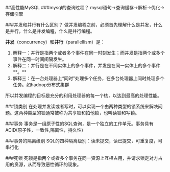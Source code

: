 ##高性能MySQL
###mysql的查询过程？
mysql语句->查询缓存->解析->优化->存储引擎

###并发和并行有什么区别？
做并发编程之前，必须首先理解什么是并发，什么是并行，什么是并发编程，什么是并行编程。

**并发**（concurrency）和**并行**（parallellism）是：      

1.  解释一：并行是指两个或者多个事件在同一时刻发生；而并发是指两个或多个事件在同一时间间隔发生。
2.  解释二：并行是在不同实体上的多个事件，并发是在同一实体上的多个事件**。**
3.  解释三：在一台处理器上“同时”处理多个任务，在多台处理器上同时处理多个任务。如hadoop分布式集群

所以并发编程的目标是充分的利用处理器的每一个核，以达到最高的处理性能。

###锁类别
在处理并发读或者写时，可以实现一个由两种类型的锁系统来解决问题。这两种类型的锁通常被称为共享锁和拍他锁，也叫读锁和写锁。

###事务
事务是一组原子性的SQL查询，是一个独立的工作单元。事务具有ACID(原子性，一致性,隔离性，持久性)

###事务的隔离级别
SQL的四种隔离级别：读未提交，读已提交，可重复度，可串行化

###死锁
死锁是指两个或者多个事务在同一资源上互相占用，并请求锁定对方占用的资源，从而导致恶性循环的现象。


